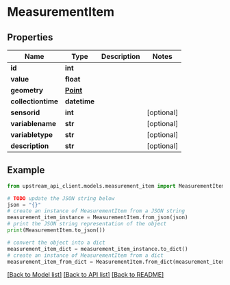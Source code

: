 # MeasurementItem


## Properties

Name | Type | Description | Notes
------------ | ------------- | ------------- | -------------
**id** | **int** |  | 
**value** | **float** |  | 
**geometry** | [**Point**](Point.md) |  | 
**collectiontime** | **datetime** |  | 
**sensorid** | **int** |  | [optional] 
**variablename** | **str** |  | [optional] 
**variabletype** | **str** |  | [optional] 
**description** | **str** |  | [optional] 

## Example

```python
from upstream_api_client.models.measurement_item import MeasurementItem

# TODO update the JSON string below
json = "{}"
# create an instance of MeasurementItem from a JSON string
measurement_item_instance = MeasurementItem.from_json(json)
# print the JSON string representation of the object
print(MeasurementItem.to_json())

# convert the object into a dict
measurement_item_dict = measurement_item_instance.to_dict()
# create an instance of MeasurementItem from a dict
measurement_item_from_dict = MeasurementItem.from_dict(measurement_item_dict)
```
[[Back to Model list]](../README.md#documentation-for-models) [[Back to API list]](../README.md#documentation-for-api-endpoints) [[Back to README]](../README.md)


